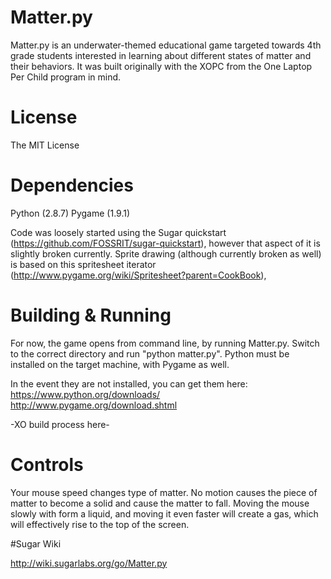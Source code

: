 # Matter.py

Matter.py is an underwater-themed educational game targeted towards 4th grade students interested 
in learning about different states of matter and their behaviors. It was built originally with the
XOPC from the One Laptop Per Child program in mind.

# License

The MIT License

# Dependencies

Python (2.8.7)
Pygame (1.9.1)

Code was loosely started using the Sugar quickstart (https://github.com/FOSSRIT/sugar-quickstart), 
however that aspect of it is slightly broken currently. Sprite drawing (although currently broken as well) is based on
this spritesheet iterator (http://www.pygame.org/wiki/Spritesheet?parent=CookBook),

# Building & Running

For now, the game opens from command line, by running Matter.py. Switch to the correct directory and run "python matter.py".
Python must be installed on the target machine, with Pygame as well.

In the event they are not installed, you can get them here:
https://www.python.org/downloads/
http://www.pygame.org/download.shtml

-XO build process here-

# Controls

Your mouse speed changes type of matter. No motion causes the piece of matter to become a solid and cause the matter to fall. 
Moving the mouse slowly with form a liquid, and moving it even faster will create a gas, which will effectively rise to the 
top of the screen.

#Sugar Wiki

http://wiki.sugarlabs.org/go/Matter.py